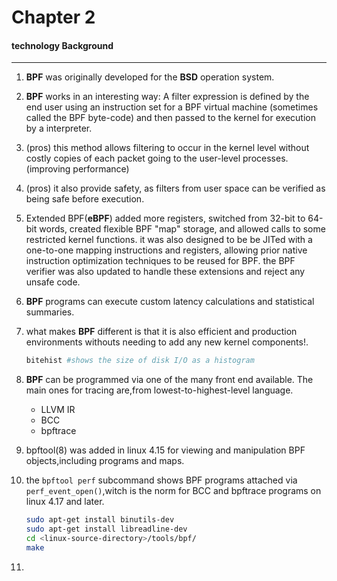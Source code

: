 # Chapter 2

#### technology Background

------

1. **BPF** was originally developed for the **BSD** operation system.

2. **BPF** works in an interesting way: A filter expression is defined by the end user using an instruction set for a BPF virtual machine (sometimes called the BPF byte-code) and then passed to the kernel for execution by a interpreter.

3. (pros) this method allows filtering to occur in the kernel level without costly copies of each packet going to the user-level processes.(improving performance)

4. (pros) it also provide safety, as filters from user space can be verified as being safe before execution.

5. Extended BPF(**eBPF**) added more registers, switched from 32-bit to 64-bit words, created flexible BPF "map" storage, and allowed calls to some restricted kernel functions. it was also designed to be be JITed with a one-to-one mapping instructions and registers, allowing prior native instruction optimization techniques to be reused for BPF. the BPF verifier was also updated to handle these extensions and reject any unsafe code.

6. **BPF** programs can execute custom latency calculations and statistical  summaries.

7. what makes **BPF** different is that it is also efficient and production environments withouts needing to add any new kernel components!.

   ```bash
   bitehist #shows the size of disk I/O as a histogram
   ```

8. **BPF** can be programmed via one of the many front end available. The main ones for tracing are,from lowest-to-highest-level language.

   - LLVM IR
   - BCC
   - bpftrace

9. bpftool(8) was added in linux 4.15 for viewing and manipulation BPF objects,including programs and maps.

10. the `bpftool perf` subcommand shows BPF programs attached via `perf_event_open()`,witch is the norm for BCC and bpftrace programs on linux 4.17 and later.

    ```bash
    sudo apt-get install binutils-dev
    sudo apt-get install libreadline-dev
    cd <linux-source-directory>/tools/bpf/
    make
    ```

11. 